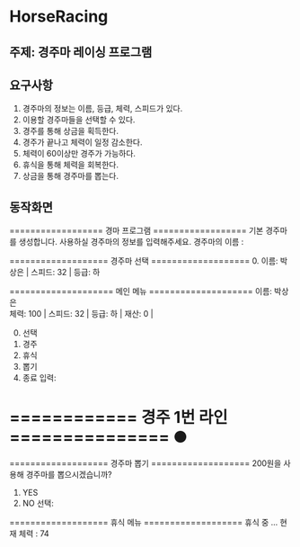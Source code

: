 # HorseRacing

## 주제: 경주마 레이싱 프로그램

## 요구사항
1. 경주마의 정보는 이름, 등급, 체력, 스피드가 있다.
2. 이용할 경주마들을 선택할 수 있다.
3. 경주를 통해 상금을 획득한다.
4. 경주가 끝나고 체력이 일정 감소한다.
5. 체력이 60이상만 경주가 가능하다.
6. 휴식을 통해 체력을 회복한다.
7. 상금을 통해 경주마를 뽑는다.

## 동작화면
================== 경마 프로그램 ==================
기본 경주마를 생성합니다.
사용하실 경주마의 정보를 입력해주세요.
경주마의 이름 : 


=================== 경주마 선택 ===================
 0. 이름: 박상은   	| 스피드: 32 | 등급: 하


==================== 메인 메뉴 ====================
이름: 박상은   	 
체력: 100 | 스피드: 32 | 등급: 하 | 재산: 0 |  

0. 선택
1. 경주
2. 휴식
3. 뽑기
4. 종료
입력: 


============ 경주 1번 라인 ===============
                    ●  
=========================================


=================== 경주마 뽑기 ===================
200원을 사용해 경주마를 뽑으시겠습니까?
1. YES 
2. NO 
선택:


=================== 휴식 메뉴 ===================
휴식 중 ... 현재 체력 : 74

